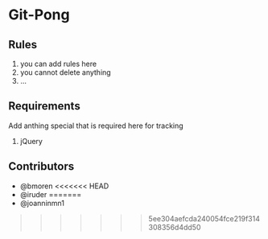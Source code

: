 Git-Pong
=========
Rules
-----------
1. you can add rules here
2. you cannot delete anything
3. ...

Requirements
-----------
Add anthing special that is required here for tracking

1. jQuery

Contributors
-----------
- @bmoren
<<<<<<< HEAD
- @iruder
=======
- @joanninmn1


>>>>>>> 5ee304aefcda240054fce219f314308356d4dd50
